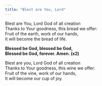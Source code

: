 ```yaml
---
title: "Blest are You, Lord"
---
```


Blest are You, Lord God of all creation   
Thanks to Your goodness, this bread we offer:   
Fruit of the earth, work of our hands,   
It will become the bread of life.

**Blessed be God, blessed be God,   
Blessed be God, forever. Amen. (x2)**

Blest are you, Lord God of all creation   
Thanks to Your goodness, this wine we offer:   
Fruit of the vine, work of our hands,   
It will become our cup of joy.